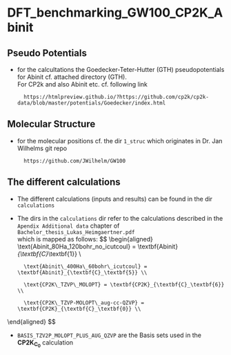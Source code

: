 # DFT_benchmarking_GW100_CP2K_Abinit

## Pseudo Potentials

- for the calcultations the Goedecker-Teter-Hutter (GTH) pseudopotentials for Abinit cf. attached directory (GTH).  
For CP2k and also Abinit etc. cf. following link

        https://htmlpreview.github.io/?https://github.com/cp2k/cp2k-data/blob/master/potentials/Goedecker/index.html

## Molecular Structure

- for the molecular positions cf. the dir `1_struc` which originates in Dr. Jan Wilhelms git repo 

        https://github.com/JWilhelm/GW100

## The different calculations

- The different calculations (inputs and results) can be found in the dir `calculations`
    
- The dirs in the `calculations` dir refer to the calculations described in the `Apendix Additional data` chapter of `Bachelor_thesis_Lukas_Heimgaertner.pdf`  
which is mapped as follows:
$$
\begin{aligned}
        \text{Abinit\_80Ha\_120bohr\_no\_icutcoul} = \textbf{Abinit}_{\textbf{C}_\textbf{1}} \\

        \text{Abinit\_400Ha\_60bohr\_icutcoul} = \textbf{Abinit}_{\textbf{C}_\textbf{5}} \\

        \text{CP2K\_TZVP\_MOLOPT} = \textbf{CP2K}_{\textbf{C}_\textbf{6}} \\

        \text{CP2K\_TZVP-MOLOPT\_aug-cc-QZVP} = \textbf{CP2K}_{\textbf{C}_\textbf{0}} \\

\end{aligned}
$$

- `BASIS_TZV2P_MOLOPT_PLUS_AUG_QZVP` are the Basis sets used in the  $\textbf{CP2K}_{\textbf{C}_\textbf{0}}$ calculation